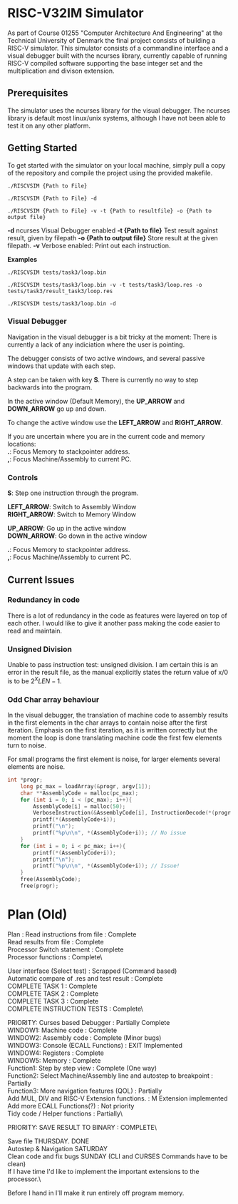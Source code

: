 # RISC-V32IM Simulator
As part of Course 01255 "Computer Architecture And Engineering" at the Technical University of Denmark the final project consists of building a RISC-V simulator. This simulator consists of a commandline interface and a visual debugger built with the ncurses library, currently capable of running RISC-V compiled software supporting the base integer set and the multiplication and divison extension.

## Prerequisites
The simulator uses the ncurses library for the visual debugger.  The ncurses library is default most linux/unix systems, although I have not been able to test it on any other platform.

## Getting Started
To get started with the simulator on your local machine, simply pull a copy of the repository and compile the project using the provided makefile.

`./RISCVSIM {Path to File}`

`./RISCVSIM {Path to File} -d`

`./RISCVSIM {Path to File} -v -t {Path to resultfile} -o {Path to output file}`

**-d** 
ncurses Visual Debugger enabled
**-t {Path to file}** 
Test result against result, given by filepath
**-o {Path to output file}**
Store result at the given filepath.
**-v**
Verbose enabled: Print out each instruction.

**Examples**

`./RISCVSIM tests/task3/loop.bin`

`./RISCVSIM tests/task3/loop.bin -v -t tests/task3/loop.res -o tests/task3/result_task3/loop.res`

`./RISCVSIM tests/task3/loop.bin -d`

### Visual Debugger
Navigation in the visual debugger is a bit tricky at the moment: There is currently a lack of any indiciation where the user is pointing.

The debugger consists of two active windows, and several passive windows that update with each step.

A step can be taken with key **S**. There is currently no way to step backwards into the program.

In the active window (Default Memory), the **UP_ARROW** and **DOWN_ARROW** go up and down.

To change the active window use the **LEFT_ARROW** and **RIGHT_ARROW**.

If you are uncertain where you are in the current code and memory locations:\
**.**: Focus Memory to stackpointer address.\
**,**: Focus Machine/Assembly to current PC.

### Controls
**S**: Step one instruction through the program.

**LEFT_ARROW**: Switch to Assembly Window\
**RIGHT_ARROW**: Switch to Memory Window

**UP_ARROW**: Go up in the active window\
**DOWN_ARROW**: Go down in the active window

**.**: Focus Memory to stackpointer address.\
**,**: Focus Machine/Assembly to current PC.

## Current Issues

### Redundancy in code
There is a lot of redundancy in the code as features were layered on top of each other. I would like to give it another pass making the code easier to read and maintain.

### Unsigned Division
Unable to pass instruction test: unsigned division. I am certain this is an error in the result file, as the manual explicitly states the return value of x/0 is to be $2^XLEN - 1$.

### Odd Char array behaviour
In the visual debugger, the translation of machine code to assembly results in the first elements in the char arrays to contain noise after the first iteration. Emphasis on the first iteration, as it is written correctly but the moment the loop is done translating machine code the first few elements turn to noise.

For small programs the first element is noise, for larger elements several elements are noise.
```C
int *progr;
	long pc_max = loadArray(&progr, argv[1]);
	char **AssemblyCode = malloc(pc_max);
	for (int i = 0; i < (pc_max); i++){
		AssemblyCode[i] = malloc(50);
		VerboseInstruction(&AssemblyCode[i], InstructionDecode(*(progr + i)), i*4);	
		printf(*(AssemblyCode+i));
		printf("\n");
		printf("%p\n\n", *(AssemblyCode+i)); // No issue
	}
	for (int i = 0; i < pc_max; i++){
		printf(*(AssemblyCode+i));
		printf("\n");
		printf("%p\n\n", *(AssemblyCode+i)); // Issue!
	}
	free(AssemblyCode);
	free(progr);
```

# Plan (Old)
Plan :
Read instructions from file 					: Complete\
Read results from file							: Complete\
Processor Switch statement  					: Complete\
	Processor functions							: Complete\

User interface (Select test)					: Scrapped (Command based)\
Automatic compare of .res and test result 		: Complete\
COMPLETE TASK 1									: Complete\
COMPLETE TASK 2									: Complete\
COMPLETE TASK 3									: Complete\
COMPLETE INSTRUCTION TESTS						: Complete\

PRIORITY: Curses based Debugger					: Partially Complete\
	WINDOW1: Machine code 						: Complete\
	WINDOW2: Assembly code 						: Complete (Minor bugs)\
	WINDOW3: Console (ECALL Functions) 			: EXIT Implemented\
	WINDOW4: Registers 							: Complete\
	WINDOW5: Memory 							: Complete\
	Function1: Step by step view				: Complete (One way)\
	Function2: Select Machine/Assembly line 
			   and autostep to breakpoint 		: Partially\
	Function3: More navigation features (QOL)	: Partially\
Add MUL, DIV and RISC-V Extension functions. 	: M Extension implemented\
Add more ECALL Functions(?)						: Not priority\
Tidy code / Helper functions 				   	: Partially\


PRIORITY: SAVE RESULT TO BINARY					: COMPLETE\

Save file THURSDAY. DONE\
Autostep & Navigation SATURDAY\
Clean code and fix bugs SUNDAY (CLI and CURSES Commands have to be clean)\
If I have time I'd like to implement the important extensions to the processor.\

Before I hand in I'll make it run entirely off program memory.